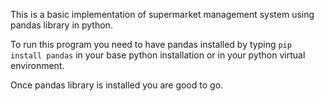 This is a basic implementation of supermarket management system using pandas library in python.

To run this program you need to have pandas installed by typing ```pip install pandas``` in your base python installation or in your python virtual environment.

Once pandas library is installed you are good to go.
